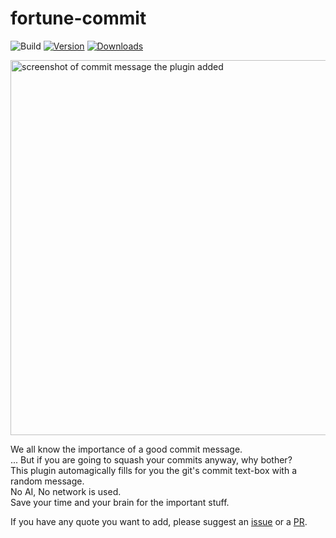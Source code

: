 # fortune-commit

![Build](https://github.com/GuyKroizman/fortune-commit/workflows/Build/badge.svg)
[![Version](https://img.shields.io/jetbrains/plugin/v/22985-fortune-commit.svg)](https://plugins.jetbrains.com/plugin/22985-fortune-commit)
[![Downloads](https://img.shields.io/jetbrains/plugin/d/22985-fortune-commit.svg)](https://plugins.jetbrains.com/plugin/22985-fortune-commit)

<img src="https://github.com/GuyKroizman/fortune-commit/assets/5159598/914a5d3c-d421-42b9-b46b-e7e796274816" width="600" alt="screenshot of commit message the plugin added">

<!-- Plugin description -->
We all know the importance of a good commit message.  
... But if you are going to squash your commits anyway, why bother?  
This plugin automagically fills for you the git's commit text-box with a random message.  
No AI, No network is used.  
Save your time and your brain for the important stuff.


If you have any quote you want to add, please suggest an [issue](https://github.com/GuyKroizman/fortune-commit/issues) or a [PR](https://github.com/GuyKroizman/fortune-commit/blob/main/src/main/kotlin/com/github/guykroizman/fortunecommit/provider/PluginProvider.kt).
<!-- Plugin description end -->


